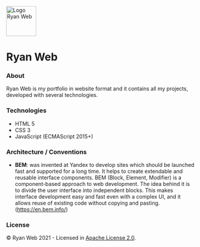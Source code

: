<img src="./static/logo/" alt="Logo Ryan Web" width="80">

# Ryan Web

### About
Ryan Web is my portfolio in website format and it contains all my projects, developed with several technologies.

### Technologies
- HTML 5
- CSS 3
- JavaScript (ECMAScript 2015+)

### Architecture / Conventions
- **BEM**: was invented at Yandex to develop sites which should be launched fast and supported for a long time. It helps to create extendable and reusable interface components. BEM (Block, Element, Modifier) is a component-based approach to web development. The idea behind it is to divide the user interface into independent blocks. This makes interface development easy and fast even with a complex UI, and it allows reuse of existing code without copying and pasting. (https://en.bem.info/)

### License
© Ryan Web 2021 - Licensed in [Apache License 2.0](https://github.com/RyanMatheuZ/ryan-web/blob/main/LICENSE).